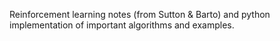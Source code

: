 Reinforcement learning notes (from Sutton & Barto) and python implementation of important algorithms and examples.

